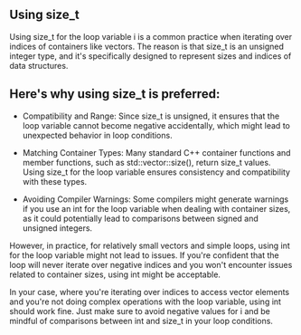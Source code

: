 ## Using size_t

Using size_t for the loop variable i is a common practice when iterating over indices of containers like vectors. The reason is that size_t is an unsigned integer type, and it's specifically designed to represent sizes and indices of data structures.

Here's why using size_t is preferred:
---

- Compatibility and Range: 
Since size_t is unsigned, it ensures that the loop variable cannot become negative accidentally, which might lead to unexpected behavior in loop conditions.

- Matching Container Types: 
Many standard C++ container functions and member functions, such as std::vector::size(), return size_t values. Using size_t for the loop variable ensures consistency and compatibility with these types.

- Avoiding Compiler Warnings: 
Some compilers might generate warnings if you use an int for the loop variable when dealing with container sizes, as it could potentially lead to comparisons between signed and unsigned integers.

However, in practice, for relatively small vectors and simple loops, using int for the loop variable might not lead to issues. If you're confident that the loop will never iterate over negative indices and you won't encounter issues related to container sizes, using int might be acceptable.

In your case, where you're iterating over indices to access vector elements and you're not doing complex operations with the loop variable, using int should work fine. Just make sure to avoid negative values for i and be mindful of comparisons between int and size_t in your loop conditions.